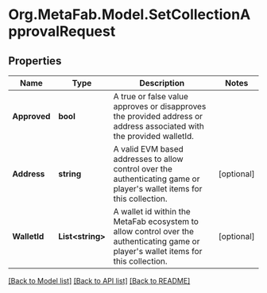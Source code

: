 
# Org.MetaFab.Model.SetCollectionApprovalRequest

## Properties

Name | Type | Description | Notes
------------ | ------------- | ------------- | -------------
**Approved** | **bool** | A true or false value approves or disapproves the provided address or address associated with the provided walletId. | 
**Address** | **string** | A valid EVM based addresses to allow control over the authenticating game or player&#39;s wallet items for this collection. | [optional] 
**WalletId** | **List&lt;string&gt;** | A wallet id within the MetaFab ecosystem to allow control over the authenticating game or player&#39;s wallet items for this collection. | [optional] 

[[Back to Model list]](../README.md#documentation-for-models)
[[Back to API list]](../README.md#documentation-for-api-endpoints)
[[Back to README]](../README.md)

